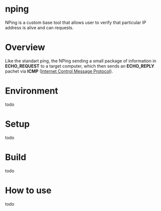 # nping
NPing is a custom base tool that allows user to verify that particular IP address is alive and can requests.

# Overview
Like the standart ping, the NPing sending a small package of information in **ECHO_REQUEST** to a target computer, which then sends an **ECHO_REPLY** pachet via **ICMP** ([Internet Control Message Protocol](https://en.wikipedia.org/wiki/Internet_Control_Message_Protocol)).

# Environment
todo

# Setup
todo

# Build
todo

# How to use
todo

